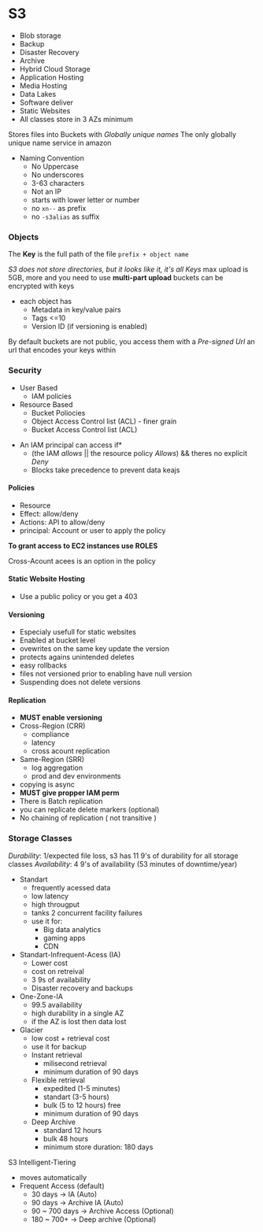 # S3

- Blob storage
- Backup
- Disaster Recovery
- Archive
- Hybrid Cloud Storage
- Application Hosting
- Media Hosting
- Data Lakes
- Software deliver
- Static Websites
- All classes store in 3 AZs minimum

Stores files into Buckets with _Globally unique names_
The only globally unique name service in amazon

- Naming Convention
  - No Uppercase
  - No underscores
  - 3-63 characters
  - Not an IP
  - starts with lower letter or number
  - no `xn--` as prefix
  - no `-s3alias` as suffix

### Objects

The **Key** is the full path of the file
`prefix + object name`

_S3 does not store directories, but it looks like it, it's all Keys_
max upload is 5GB, more and you need to use **multi-part upload**
buckets can be encrypted with keys

- each object has
  - Metadata in key/value pairs
  - Tags <=10
  - Version ID (if versioning is enabled)

By default buckets are not public, you access them with a _Pre-signed Url_ an url that encodes your keys within

### Security

- User Based
  - IAM policies
- Resource Based
  - Bucket Poliocies
  - Object Access Control list (ACL) - finer grain
  - Bucket Access Control list (ACL)

* An IAM principal can access if\*
  - (the IAM _allows_ || the resource policy _Allows_) && theres no explicit _Deny_
  - Blocks take precedence to prevent data keajs

#### Policies

- Resource
- Effect: allow/deny
- Actions: API to allow/deny
- principal: Account or user to apply the policy

**To grant access to EC2 instances use ROLES**

Cross-Acount acees is an option in the policy

#### Static Website Hosting

- Use a public policy or you get a 403

#### Versioning

- Especialy usefull for static websites
- Enabled at bucket level
- ovewrites on the same key update the version
- protects agains unintended deletes
- easy rollbacks
- files not versioned prior to enabling have null version
- Suspending does not delete versions

#### Replication

- **MUST enable versioning**
- Cross-Region (CRR)
  - compliance
  - latency
  - cross acount replication
- Same-Region (SRR)
  - log aggregation
  - prod and dev environments
- copying is async
- **MUST give propper IAM perm**
- There is Batch replication
- you can replicate delete markers (optional)
- No chaining of replication ( not transitive )

### Storage Classes

_Durability_: 1/expected file loss, s3 has 11 9's of durability for all storage classes
_Availability_: 4 9's of availability (53 minutes of downtime/year)

- Standart
  - frequently acessed data
  - low latency
  - high througput
  - tanks 2 concurrent facility failures
  - use it for:
    - Big data analytics
    - gaming apps
    - CDN
- Standart-Infrequent-Acess (IA)
  - Lower cost
  - cost on retreival
  - 3 9s of availability
  - Disaster recovery and backups
- One-Zone-IA
  - 99.5 availability
  - high durability in a single AZ
  - if the AZ is lost then data lost
- Glacier
  - low cost + retrieval cost
  - use it for backup
  - Instant retrieval
    - milisecond retrieval
    - minimum duration of 90 days
  - Flexible retrieval
    - expedited (1-5 minutes)
    - standart (3-5 hours)
    - bulk (5 to 12 hours) free
    - minimum duration of 90 days
  - Deep Archive
    - standard 12 hours
    - bulk 48 hours
    - minimum store duration: 180 days

S3 Intelligent-Tiering

- moves automatically
- Frequent Access (default)
  - 30 days -> IA (Auto)
  - 90 days -> Archive IA (Auto)
  - 90 ~ 700 days -> Archive Access (Optional)
  - 180 ~ 700+ -> Deep archive (Optional)
